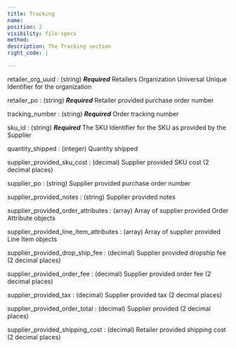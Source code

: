 ```yaml
---
title: Tracking
name:
position: 2
visibility: file-specs
method:
description: The Tracking section
right_code: |

---
```


retailer_org_uuid
: (string) ***Required*** Retailers Organization Universal Unique Identifier for the organization

retailer_po
: (string) ***Required*** Retailer provided purchase order number

tracking_number
: (string) ***Required*** Order tracking number

sku_id
: (string) ***Required*** The SKU Identifier for the SKU as provided by the Supplier

quantity_shipped
: (integer) Quantity shipped

supplier_provided_sku_cost
: (decimal) Supplier provided SKU cost (2 decimal places)

supplier_po
: (string) Supplier provided purchase order number

supplier_provided_notes
: (string) Supplier provided notes

supplier_provided_order_attributes
: (array) Array of supplier provided Order Attribute objects

supplier_provided_line_item_attributes
: (array) Array of supplier provided Line Item objects

supplier_provided_drop_ship_fee
: (decimal) Supplier provided dropship fee (2 decimal places)

supplier_provided_order_fee
: (decimal) Supplier provided order fee (2 decimal places)

supplier_provided_tax
: (decimal) Supplier provided tax (2 decimal places)

supplier_provided_order_total
: (decimal) Supplier provided (2 decimal places)

supplier_provided_shipping_cost
: (decimal) Retailer provided shipping cost (2 decimal places)